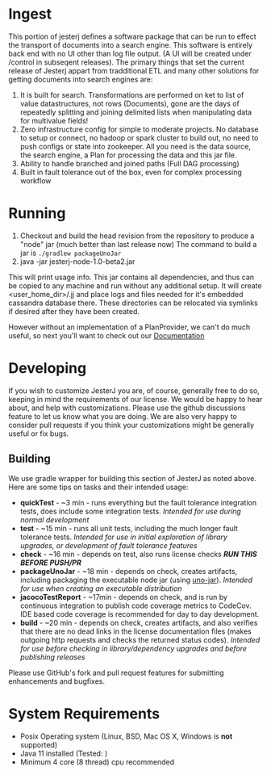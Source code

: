 # Ingest

This portion of jesterj defines a software package that can be run to effect the transport of documents into a search engine.
This software is entirely back end with no UI other than log file output. (A UI will be created under /control in subseqent releases).
The primary things that set the current release of Jesterj appart from tradditional ETL and many other solutions for getting documents into search engines are:

1. It is built for search. Transformations are performed on ket to list of value datastructures, not rows (Documents), gone are the days of repeatedly splitting and joining delimited lists when manipulating data for multivalue fields!
1. Zero infrastructure config for simple to moderate projects. No database to setup or connect, no hadoop or spark cluster to build out, no need to push configs or state into zookeeper. All you need is the data source, the search engine, a Plan for processing the data and this jar file.
1. Ability to handle branched and joined paths (Full DAG processing)
1. Built in fault tolerance out of the box, even for complex processing workflow

# Running

1. Checkout and build the head revision from the repository to produce a "node" jar (much better than last release now) The command to build a jar is `./gradlew packageUnoJar`
2. java -jar jesterj-node-1.0-beta2.jar

This will print usage info. This jar contains all dependencies, and thus can be copied to any machine and run
without any additional setup. It will create &lt;user_home_dir&gt;/.jj and place logs and files needed for it's embedded cassandra database there. These directories can be relocated via symlinks if desired after they have been created.

However without an implementation of a PlanProvider, we can't do much useful, so next you'll want to check out our [Documentation](https://github.com/nsoft/jesterj/wiki/Documentation)

# Developing

If you wish to customize JesterJ you are, of course, generally free to do so, keeping in mind the requirements of our license.
We would be happy to hear about, and help with customizations.
Please use the github discussions feature to let us know what you are doing.
We are also very happy to consider pull requests if you think your customizations might be generally useful or fix bugs.

## Building

We use gradle wrapper for building this section of JesterJ as noted above. Here are some tips on tasks and their intended usage:

* **quickTest** - ~3 min - runs everything but the fault tolerance integration tests, does include some integration tests. _Intended for use during normal development_
* **test** - ~15 min - runs all unit tests, including the much longer fault tolerance tests. _Intended for use in initial exploration of library upgrades, or development of fault tolerance features_
* **check** - ~16 min - depends on test, also runs license checks **_RUN THIS BEFORE PUSH/PR_**
* **packageUnoJar** - ~18 min - depends on check, creates artifacts, including packaging the executable node jar (using [uno-jar](https://github.com/nsoft/uno-jar)). _Intended for use when creating an executable distribution_
* **jacocoTestReport** - ~17min - depends on check, and is run by continuous integration to publish code coverage metrics to CodeCov. IDE based code coverage is recommended for day to day development.
* **build** - ~20 min - depends on check, creates artifacts, and also verifies that there are no dead links in the license documentation files (makes outgoing http requests and checks the returned status codes). _Intended for use before checking in library/dependency upgrades and before publishing releases_

Please use GitHub's fork and pull request features for submitting enhancements and bugfixes.

# System Requirements
 - Posix Operating system (Linux, BSD, Mac OS X, Windows is **not** supported)
 - Java 11 installed (Tested: )
 - Minimum 4 core (8 thread) cpu recommended


